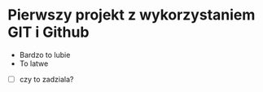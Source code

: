 # Pierwszy projekt z wykorzystaniem GIT i Github

- Bardzo to lubie
- To latwe

- [ ] czy to zadziala?
